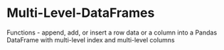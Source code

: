 # Multi-Level-DataFrames
Functions - append, add, or insert a row data or a column into a Pandas DataFrame with multi-level index and multi-level columns
